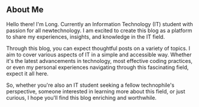 <div class="container">
    <h2>About Me</h2>
    <p>Hello there! I'm Long. Currently an Information Technology (IT) student with  passion for all newtechnology. I am excited to create this blog as a platform to share my experiences, insights, and knowledge in the IT field.</p>
    <p>Through this blog, you can expect thoughtful posts on a variety of topics. I aim to cover various aspects of IT in a simple and accessible way. Whether it's the latest advancements in technology, most effective coding practices, or even my personal experiences navigating through this fascinating field, expect it all here. </p> 
    <p>So, whether you're also an IT student seeking a fellow technophile's perspective, someone interested in learning more about this field, or just curious, I hope you'll find this blog enriching and worthwhile.</p>
</div>
